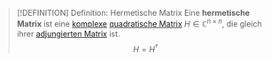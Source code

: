 > [!DEFINITION] Definition: Hermetische Matrix
> Eine **hermetische Matrix** ist eine [komplexe](../Komplexe%20Matrix.md) [quadratische Matrix](../../Quadratische%20Matrizen/Quadratische%20Matrix.md) $H\in\mathbb{C}^{n\times n}$, die gleich ihrer [adjungierten Matrix](../../Matrizenoperationen/Hermetisches%20Transponieren.md) ist.
> $$H = H^\dagger$$